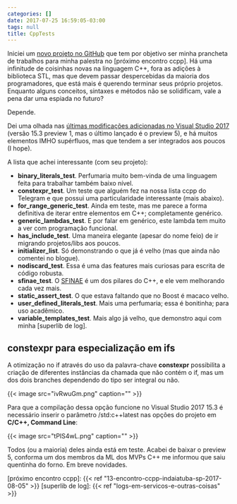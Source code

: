 ```yaml
---
categories: []
date: 2017-07-25 16:59:05-03:00
tags: null
title: CppTests
---
```


Iniciei um [novo projeto no GitHub](https://github.com/Caloni/ccpptests) que tem por objetivo ser minha prancheta de trabalhos para minha palestra no [próximo encontro ccpp]. Há uma infinitude de coisinhas novas na linguagem C++, fora as adições à biblioteca STL, mas que devem passar despercebidas da maioria dos programadores, que está mais é querendo terminar seus próprio projetos. Enquanto alguns conceitos, sintaxes e métodos não se solidificam, vale a pena dar uma espiada no futuro?

Depende.

Dei uma olhada nas [últimas modificações adicionadas no Visual Studio 2017](https://blogs.msdn.microsoft.com/vcblog/2017/05/10/c17-features-in-vs-2017-3/) (versão 15.3 preview 1, mas o último lançado é o preview 5), e há muitos elementos IMHO supérfluos, mas que tendem a ser integrados aos poucos (I hope).

A lista que achei interessante (com seu projeto):

 - __binary_literals_test__. Perfumaria muito bem-vinda de uma linguagem feita para trabalhar também baixo nível.
 - __constexpr_test__. Um teste que alguém fez na nossa lista ccpp do Telegram e que possui uma particularidade interessante (mais abaixo).
 - __for_range_generic_test__. Ainda em teste, mas me parece a forma definitiva de iterar entre elementos em C++; completamente genérico.
 - __generic_lambdas_test__. E por falar em genérico, este lambda tem muito a ver com programação funcional.
 - __has_include_test__. Uma maneira elegante (apesar do nome feio) de ir migrando projetos/libs aos poucos.
 - __initializer_list__. Só demonstrando o que já é velho (mas que ainda não comentei no blogue).
 - __nodiscard_test__. Essa é uma das features mais curiosas para escrita de código robusta.
 - __sfinae_test__. O [SFINAE](https://en.wikipedia.org/wiki/Substitution_failure_is_not_an_error) é um dos pilares do C++, e ele vem melhorando cada vez mais.
 - __static_assert_test__. O que estava faltando que no Boost é macaco velho.
 - __user_defined_literals_test__. Mais uma perfumaria; essa é bonitinha; para uso acadêmico.
 - __variable_templates_test__. Mais algo já velho, que demonstro aqui com minha [superlib de log].

## constexpr para especialização em ifs

A otimização no if através do uso da palavra-chave __constexpr__ possibilita a criação de diferentes instâncias da chamada que não contém o if, mas um dos dois branches dependendo do tipo ser integral ou não.

{{< image src="ivRwuGm.png" caption="" >}}

Para que a compilação dessa opção funcione no Visual Studio 2017 15.3 é necessário inserir o parâmetro /std:c++latest nas opções do projeto em __C/C++, Command Line__:

{{< image src="tPIS4wL.png" caption="" >}}

Todos (ou a maioria) deles ainda está em teste. Acabei de baixar o preview 5, conforma um dos membros da ML dos MVPs C++ me informou que saiu quentinha do forno. Em breve novidades.

[próximo encontro ccpp]: {{< ref "13-encontro-ccpp-indaiatuba-sp-2017-08-05" >}}
[superlib de log]: {{< ref "logs-em-servicos-e-outras-coisas" >}}
